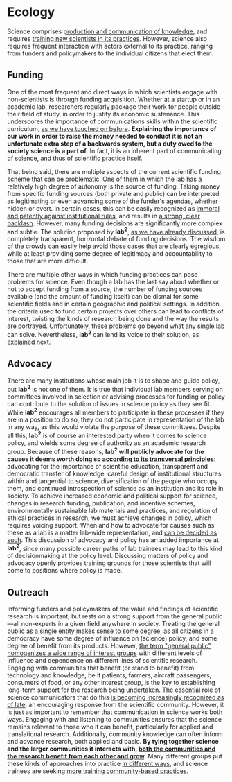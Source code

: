 # Ecology

Science comprises [production and communication of knowledge](metabolism.md), and requires [training new scientists in its practices](growth.md). However, science also requires frequent interaction with actors external to its practice, ranging from funders and policymakers to the individual citizens that elect them.

## Funding

One of the most frequent and direct ways in which scientists engage with non-scientists is through funding acquisition. Whether at a startup or in an academic lab, researchers regularly package their work for people outside their field of study, in order to justify its economic sustenance. This underscores the importance of communications skills within the scientific curriculum, [as we have touched on before](growth.md). **Explaining the importance of our work in order to raise the money needed to conduct it is not an unfortunate extra step of a backwards system, but a duty owed to the society science is a part of.** In fact, it is an inherent part of communicating of science, and thus of scientific practice itself.

That being said, there are multiple aspects of the current scientific funding scheme that can be problematic. One of them in which the lab has a relatively high degree of autonomy is the source of funding. Taking money from specific funding sources (both private and public) can be interpreted as legitimating or even advancing some of the funder's agendas, whether hidden or overt. In certain cases, this can be easily recognized as [immoral and patently against institutional rules](http://factfindingjan2020.mit.edu/files/MIT-report.pdf), and results in [a strong, clear backlash](https://www.theguardian.com/commentisfree/2019/sep/07/jeffrey-epstein-mit-funding-tech-intellectuals). However, many funding decisions are significantly more complex and subtle. The solution proposed by **lab<sup>2</sup>**, [as we have already discussed](composition.md), is completely transparent, horizontal debate of funding decisions. The wisdom of the crowds can easily help avoid those cases that are clearly egregious, while at least providing some degree of legitimacy and accountability to those that are more difficult.

There are multiple other ways in which funding practices can pose problems for science. Even though a lab has the last say about whether or not to accept funding from a source, the number of funding sources available (and the amount of funding itself) can be dismal for some scientific fields and in certain geographic and political settings. In addition, the criteria used to fund certain projects over others can lead to conflicts of interest, twisting the kinds of research being done and the way the results are portrayed. Unfortunately, these problems go beyond what any single lab can solve. Nevertheless, **lab<sup>2</sup>** can lend its voice to their solution, as explained next.

## Advocacy

There are many institutions whose main job it is to shape and guide policy, but **lab<sup>2</sup>** is not one of them. It is true that individual lab members serving on committees involved in selection or advising processes for funding or policy can contribute to the solution of issues in science policy as they see fit. While **lab<sup>2</sup>** encourages all members to participate in these processes if they are in a position to do so, they do not participate in representation of the lab in any way, as this would violate the purpose of these committees. Despite all this, **lab<sup>2</sup>** is of course an interested party when it comes to science policy, and wields some degree of authority as an academic research group. Because of these reasons, **lab<sup>2</sup> will publicly advocate for the causes it deems worth doing so [according to its transversal principles](philosophy.md)**: advocating for the importance of scientific education, transparent and democratic transfer of knowledge, careful design of institutional structures within and tangential to science, diversification of the people who occupy them, and continued introspection of science as an institution and its role in society. To achieve increased economic and political support for science, changes in research funding, publication, and incentive schemes, environmentally sustainable lab materials and practices, and regulation of ethical practices in research, we must achieve changes in policy, which requires voicing support. When and how to advocate for causes such as these as a lab is a matter lab-wide representation, and [can be decided as such](composition.md). This discussion of advocacy and policy has an added importance at **lab<sup>2</sup>**, since many possible career paths of lab trainees may lead to this kind of decisionmaking at the policy level. Discussing matters of policy and advocacy openly provides training grounds for those scientists that will come to positions where policy is made.

## Outreach

Informing funders and policymakers of the value and findings of scientific research is important, but rests on a strong support from the general public—all non-experts in a given field anywhere in society. Treating the general public as a single entity makes sense to some degree, as all citizens in a democracy have some degree of influence on (science) policy, and some degree of benefit from its products. However, [the term "general public" homogenizes a wide range of interest groups]() with different levels of influence and dependence on different lines of scientific research. Engaging with communities that benefit (or stand to benefit) from technology and knowledge, be it patients, farmers, aircraft passengers, consumers of food, or any other interest group, is the key to establishing long-term support for the research being undertaken. The essential role of science communicators that do this [is becoming increasingly recognized as of late](https://www.scicommsummit.com/), an encouraging response from the scientific community. However, it is just as important to remember that communication in science works both ways. Engaging with and listening to communities ensures that the science remains relevant to those who it can benefit, particularly for applied and translational research. Additionally, community knowledge can often inform and advance research, both applied and basic. **By tying together science and the larger communities it interacts with, [both the communities and the research benefit from each other and grow](https://en.wikipedia.org/wiki/Community-based_participatory_research).** Many different groups put these kinds of approaches into practice [in different ways](https://publiclab.org), and science trainees are seeking [more training community-based practices](https://doi.org/10.7554/eLife.48774).
